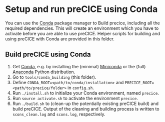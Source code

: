 # Setup and run preCICE using Conda

You can use the [Conda](https://conda.io/) package manager to Build precice, including all the required dependencies. This will create an environment which you have to activate before you are able to use preCICE. Helper scripts for building and using preCICE with Conda are provided in this folder.

## Build preCICE using Conda

1. Get [Conda](https://conda.io/), e.g. by installing the (minimal) [Miniconda](https://conda.io/miniconda.html) or the (full) [Anaconda](https://www.anaconda.com/) Python distribution.
2. Go to `tools/conda_building` (this folder).
3. Define `CONDA_ROOT=<path/to/conda/installation>` and `PRECICE_ROOT=<path/to/precice/folder>` in `config.sh`.
4. Run `./install.sh` to initialize your Conda environment, named `precice`.
5. Run `source activate.sh` to activate the environment `precice`.
6. Run `./build.sh` to (clean-up the potentially existing preCICE build) and build preCICE. Output of the cleaning and building process is written to `scons_clean.log` and `scons.log`, respectively.
